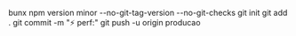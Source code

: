 bunx npm version minor --no-git-tag-version --no-git-checks
git init
git add .
git commit -m "⚡ perf:"
git push -u origin producao
